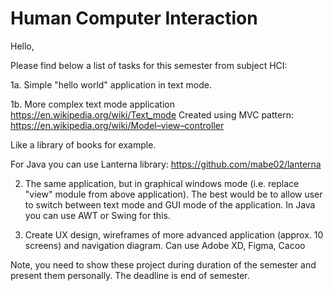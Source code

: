 # Human Computer Interaction

Hello,

Please find below a list of tasks for this semester from subject HCI:

1a. Simple "hello world" application in text mode.

1b. More complex text mode application https://en.wikipedia.org/wiki/Text_mode 
Created using MVC pattern: https://en.wikipedia.org/wiki/Model–view–controller

Like a library of books for example.

For Java you can use Lanterna library: https://github.com/mabe02/lanterna

2. The same application, but in graphical windows mode (i.e. replace "view" module from above application). The best would be to allow user to switch between text mode and GUI mode of the application. In Java you can use AWT or Swing for this.

3. Create UX design, wireframes of more advanced application (approx. 10 screens) and navigation diagram. Can use Adobe XD, Figma, Cacoo

Note, you need to show these project during duration of the semester and present them personally. The deadline is end of semester. 